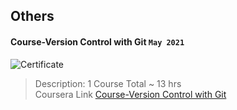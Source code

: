 ## Others

#### Course-Version Control with Git `May 2021`

![Certificate](Course-Data%20Science%20Math%20Skills/Course-Data%20Science%20Math%20Skills.jpeg)

> Description: 1 Course Total ~ 13 hrs  
> Coursera Link [Course-Version Control with Git](https://www.coursera.org/learn/version-control-with-git)
